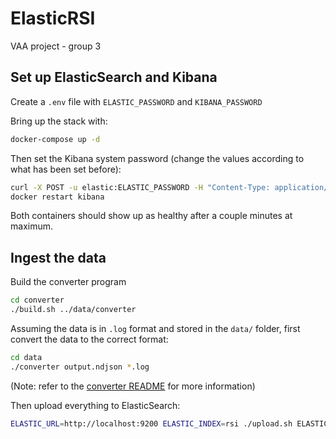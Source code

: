 # ElasticRSI

VAA project - group 3

## Set up ElasticSearch and Kibana

Create a `.env` file with `ELASTIC_PASSWORD` and `KIBANA_PASSWORD`

Bring up the stack with:

```bash
docker-compose up -d
```

Then set the Kibana system password (change the values according to what has been set before):

```bash
curl -X POST -u elastic:ELASTIC_PASSWORD -H "Content-Type: application/json" http://localhost:9200/_security/user/kibana_system/_password -d "{\"password\":\"KIBANA_PASSWORD\"}"
docker restart kibana
```

Both containers should show up as healthy after a couple minutes at maximum.

## Ingest the data

Build the converter program

```bash
cd converter
./build.sh ../data/converter
```

Assuming the data is in `.log` format and stored in the `data/` folder, first convert the data to the correct format:

```bash
cd data
./converter output.ndjson *.log
```

(Note: refer to the [converter README](./converter/README.md) for more information)

Then upload everything to ElasticSearch:

```bash
ELASTIC_URL=http://localhost:9200 ELASTIC_INDEX=rsi ./upload.sh ELASTIC_PASSWORD output.njdson.*.part
```
